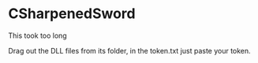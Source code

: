 # CSharpenedSword
This took too long

Drag out the DLL files from its folder, in the token.txt just paste your token.
